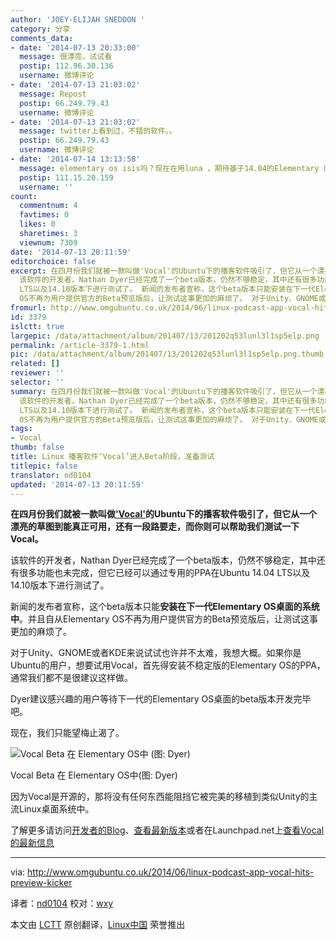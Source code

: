 ```yaml
---
author: 'JOEY-ELIJAH SNEDDON '
category: 分享
comments_data:
- date: '2014-07-13 20:33:00'
  message: 很漂亮，试试看
  postip: 112.96.30.136
  username: 微博评论
- date: '2014-07-13 21:03:02'
  message: Repost
  postip: 66.249.79.43
  username: 微博评论
- date: '2014-07-13 21:03:02'
  message: twitter上看到过，不错的软件。。
  postip: 66.249.79.43
  username: 微博评论
- date: '2014-07-14 13:13:58'
  message: elementary os isis吗？现在在用luna ，期待基于14.04的Elementary OS isis赶紧发行正式版
  postip: 111.15.20.159
  username: ''
count:
  commentnum: 4
  favtimes: 0
  likes: 0
  sharetimes: 3
  viewnum: 7309
date: '2014-07-13 20:11:59'
editorchoice: false
excerpt: 在四月份我们就被一款叫做'Vocal'的Ubuntu下的播客软件吸引了，但它从一个漂亮的草图到能真正可用，还有一段路要走，而你则可以帮助我们测试一下Vocal。
  该软件的开发者，Nathan Dyer已经完成了一个beta版本，仍然不够稳定，其中还有很多功能也未完成，但它已经可以通过专用的PPA在Ubuntu 14.04
  LTS以及14.10版本下进行测试了。 新闻的发布者宣称，这个beta版本只能安装在下一代Elementary OS桌面的系统中。并且自从Elementary
  OS不再为用户提供官方的Beta预览版后，让测试这事更加的麻烦了。 对于Unity、GNOME或者KDE来说试试也许并不太
fromurl: http://www.omgubuntu.co.uk/2014/06/linux-podcast-app-vocal-hits-preview-kicker
id: 3379
islctt: true
largepic: /data/attachment/album/201407/13/201202q53lunl3l1sp5elp.png
permalink: /article-3379-1.html
pic: /data/attachment/album/201407/13/201202q53lunl3l1sp5elp.png.thumb.jpg
related: []
reviewer: ''
selector: ''
summary: 在四月份我们就被一款叫做'Vocal'的Ubuntu下的播客软件吸引了，但它从一个漂亮的草图到能真正可用，还有一段路要走，而你则可以帮助我们测试一下Vocal。
  该软件的开发者，Nathan Dyer已经完成了一个beta版本，仍然不够稳定，其中还有很多功能也未完成，但它已经可以通过专用的PPA在Ubuntu 14.04
  LTS以及14.10版本下进行测试了。 新闻的发布者宣称，这个beta版本只能安装在下一代Elementary OS桌面的系统中。并且自从Elementary
  OS不再为用户提供官方的Beta预览版后，让测试这事更加的麻烦了。 对于Unity、GNOME或者KDE来说试试也许并不太
tags:
- Vocal
thumb: false
title: Linux 播客软件‘Vocal’进入Beta阶段，准备测试
titlepic: false
translator: nd0104
updated: '2014-07-13 20:11:59'
---
```


**在四月份我们就被一款叫做['Vocal'](http://www.omgubuntu.co.uk/2014/04/vocal-podcast-manager-linux)的Ubuntu下的播客软件吸引了，但它从一个漂亮的草图到能真正可用，还有一段路要走，而你则可以帮助我们测试一下Vocal。**


该软件的开发者，Nathan Dyer已经完成了一个beta版本，仍然不够稳定，其中还有很多功能也未完成，但它已经可以通过专用的PPA在Ubuntu 14.04 LTS以及14.10版本下进行测试了。


新闻的发布者宣称，这个beta版本只能**安装在下一代Elementary OS桌面的系统中**。并且自从Elementary OS不再为用户提供官方的Beta预览版后，让测试这事更加的麻烦了。


对于Unity、GNOME或者KDE来说试试也许并不太难，我想大概。如果你是Ubuntu的用户，想要试用Vocal，首先得安装不稳定版的Elementary OS的PPA，通常我们都不是很建议这样做。


Dyer建议感兴趣的用户等待下一代的Elementary OS桌面的beta版本开发完毕吧。


现在，我们只能望梅止渴了。


![Vocal Beta 在 Elementary OS中 (图: Dyer)](/data/attachment/album/201407/13/201202q53lunl3l1sp5elp.png)


Vocal Beta 在 Elementary OS中(图: Dyer)


因为Vocal是开源的，那将没有任何东西能阻挡它被完美的移植到类似Unity的主流Linux桌面系统中。


了解更多请访问[开发者的Blog](http://www.omgubuntu.co.uk/2014/04/vocal-podcast-manager-linux)、[查看最新版本](http://nathandyer.me/2014/06/28/vocal-beta-released-daily-ppa-available/)或者在Launchpad.net上[查看Vocal的最新信息](https://launchpad.net/%7Enathandyer/+archive/vocal-daily)




---


via: <http://www.omgubuntu.co.uk/2014/06/linux-podcast-app-vocal-hits-preview-kicker>


译者：[nd0104](https://github.com/nd0104) 校对：[wxy](https://github.com/wxy)


本文由 [LCTT](https://github.com/LCTT/TranslateProject) 原创翻译，[Linux中国](http://linux.cn/) 荣誉推出